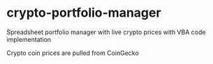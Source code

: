 # crypto-portfolio-manager
Spreadsheet portfolio manager with live crypto prices with VBA code implementation

Crypto coin prices are pulled from CoinGecko
